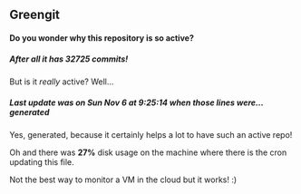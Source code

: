 ## Greengit

#### Do you wonder why this repository is so active?

##### After all it has 32725 commits!

But is it *really* active? Well...

##### Last update was on Sun Nov 6 at 9:25:14 when those lines were... generated

Yes, generated, because it certainly helps a lot to have such an active repo!

Oh and there was **27%** disk usage on the machine
where there is the cron updating this file.

Not the best way to monitor a VM in the cloud but it works! :)
